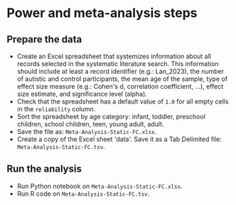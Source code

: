 # Power and meta-analysis steps

## Prepare the data
- Create an Excel spreadsheet that systemizes information about all records selected in the systematic literature search. This information should include at least a record identifier (e.g.: Lan_2023), the number of autistic and control participants, the mean age of the sample, type of effect size measure (e.g.: Cohen's d, correlation coefficient, ...), effect size estimate, and significance level (alpha).
- Check that the spreadsheet has a default value of `1.0` for all empty cells in the `reliability` column.
- Sort the spreadsheet by age category: infant, toddler, preschool children, school children, teen, young adult, adult. 
- Save the file as: `Meta-Analysis-Static-FC.xlsx`.
- Create a copy of the Excel sheet 'data'. Save it as a Tab Delimited file: `Meta-Analysis-Static-FC.tsv`.

## Run the analysis
- Run Python notebook on `Meta-Analysis-Static-FC.xlsx`.
- Run R code on `Meta-Analysis-Static-FC.tsv`.